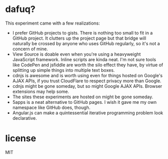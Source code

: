 # dafuq?

This experiment came with a few realizations:

* I prefer GitHub projects to gists. There is nothing too small to fit in
a GitHub project. It clutters up the project page but that bridge will
naturally be crossed by anyone who uses GitHub regularly, so it's not a 
concern of mine.
* View Source is doable even when you're using a heavyweight JavaScript
framework. Inline scripts are kinda neat. I'm not sure tools like CodePen
and jsfiddle are worth the silo effect they have, by virtue of splitting
up simple things into multiple text boxes.
* cdnjs is awesome and is worth using even for things hosted on Google's
AJAX APIs, if you trust CloudFlare to respect privacy more than Google.
* cdnjs might be gone someday, but so might Google AJAX APIs. Browser
extensions may help some.
* The sites these experiments are hosted on might be gone someday.
* 5apps is a neat alternative to GitHub pages. I wish it gave me my own
namespace like GitHub does, though.
* Angular.js can make a quintessential iterative programming problem look
declarative.

# license

MIT

